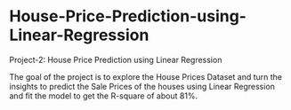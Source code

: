 # House-Price-Prediction-using-Linear-Regression
Project-2: House Price Prediction using Linear Regression

The goal of the project is to explore the House Prices Dataset and turn the insights to predict the Sale Prices of the houses using Linear Regression and fit the model to get the R-square of about 81%.
